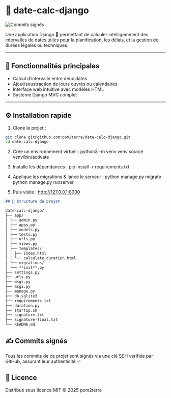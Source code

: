 # 📅 date-calc-django

![Commits signés](https://img.shields.io/badge/Commits-Vérifiés-green?style=flat-square&logo=github)

Une application Django 🐍 permettant de calculer intelligemment des intervalles de dates utiles pour la planification, les délais, et la gestion de durées légales ou techniques.

---

## 🚀 Fonctionnalités principales

- Calcul d’intervalle entre deux dates
- Ajout/soustraction de jours ouvrés ou calendaires
- Interface web intuitive avec modèles HTML
- Système Django MVC complet

---

## ⚙️ Installation rapide

1. Clone le projet :

```bash
git clone git@github.com:pom2terre/date-calc-django.git
cd date-calc-django
```

2. Crée un environnement virtuel :
   python3 -m venv venv
   source venv/bin/activate

3. Installe les dépendances :
   pip install -r requirements.txt

4. Applique les migrations & lance le serveur :
   python manage.py migrate
   python manage.py runserver

5. Puis visite : http://127.0.0.1:8000

```markdown
## 📂 Structure du projet

date-calc-django/
├── app/
│ ├── admin.py
│ ├── apps.py
│ ├── models.py
│ ├── tests.py
│ ├── urls.py
│ ├── views.py
│ ├── templates/
│ │ ├── index.html
│ │ └── calculate_duration.html
│ └── migrations/
│ └── **init**.py
├── settings.py
├── urls.py
├── wsgi.py
├── asgi.py
├── manage.py
├── db.sqlite3
├── requirements.txt
├── duration.py
├── startup.sh
├── signature.txt
├── signature-final.txt
└── README.md
```

## ✍️ Commits signés

Tous les commits de ce projet sont signés via une clé SSH vérifiée par GitHub, assurant leur authenticité ✅

## 📜 Licence

Distribué sous licence MIT
© 2025 pom2terre

```

```
